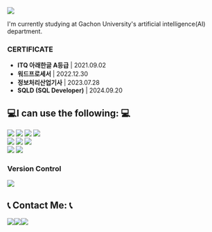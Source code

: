 <img src="https://capsule-render.vercel.app/api?type=venom&color=auto&height=130&section=header&text=ohgnuyb.b&fontSize=90"/>

I'm currently studying at Gachon University's artificial intelligence(AI) department.

### CERTIFICATE

* **ITQ 아래한글 A등급** | 2021.09.02
* **워드프로세서** | 2022.12.30
* **정보처리산업기사** | 2023.07.28
* **SQLD (SQL Developer)** | 2024.09.20

<div align="left">
<h2>💻I can use the following: 💻</h2>
<div>
    <img src="https://img.shields.io/badge/JSP-007396?style=for-the-badge&logo=java&logoColor=white">
    <img src="https://img.shields.io/badge/Oracle_DB-F80000?style=for-the-badge&logo=oracle&logoColor=white">
    <img src="https://img.shields.io/badge/Java-007396?style=for-the-badge&logo=java&logoColor=white">
    <img src="https://img.shields.io/badge/C-A8B9CC?style=for-the-badge&logo=c&logoColor=white">
    <br>
    <img src="https://img.shields.io/badge/Markdown-000000?style=for-the-badge&logo=markdown&logoColor=white">
    <img src="https://img.shields.io/badge/Python-3776AB?style=for-the-badge&logo=python&logoColor=white">
    <img src="https://img.shields.io/badge/html5-E34F26?style=for-the-badge&logo=html5&logoColor=white">
    <br>
    <img src="https://img.shields.io/badge/CSS3-1572B6?style=for-the-badge&logo=CSS3&logoColor=white">
    <img src="https://img.shields.io/badge/JavaScript-F7DF1E?style=for-the-badge&logo=JavaScript&logoColor=black">
    

</div>

<h3>Version Control</h3>
    <div>
        <img src="https://img.shields.io/badge/GitHub-181717?style=flat-square&logo=github&logoColor=white">
    </div>
    
<h2> 📞 Contact Me: 📞</h2>
<div style="display:flex; flex-direction:row;">
    <a href="https://github.com/ohgnuyb">
    <img src="https://img.shields.io/badge/GitHub-181717?style=for-the-badge&logo=github&logoColor=white">
  </a>
        <a href="https://www.instagram.com/ohgnuyb.b">
        <img src="https://img.shields.io/badge/Instagram-E4405F?style=for-the-badge&logo=instagram&logoColor=white">
    </a>
    <a href="https://open.kakao.com/me/ohgnuyb.b">
        <img src="https://img.shields.io/badge/KakaoTalk-FFCD00?style=for-the-badge&logo=kakaotalk&logoColor=black">
    </a>

</div>





<!-- ![ohgnuyb.b's GitHub stats](https://github-readme-stats.vercel.app/api?username=ohgnuyb&show_icons=true&theme=dracula) -->
